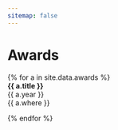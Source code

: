 ```yaml
---
sitemap: false
---
```

<h1 class="category-title" id="awards">Awards</h1>
{% for a in site.data.awards %}

<article class="post-item">
    <div class="two-block-row-container with-date">
        <div class="article-title"><strong>{{ a.title }}</strong></div>
        <span class="post-meta date-label">{{ a.year }}</span>
    </div>
    <div class="post-meta" style="display: block">{{ a.where }}</div>
</article>

{% endfor %}